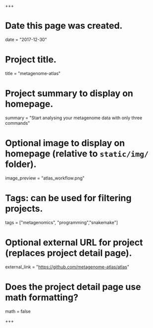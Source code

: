 +++
# Date this page was created.
date = "2017-12-30"

# Project title.
title = "metagenome-atlas"

# Project summary to display on homepage.
summary = "Start analysing your metagenome data with only three commands"

# Optional image to display on homepage (relative to `static/img/` folder).
image_preview = "atlas_workflow.png"

# Tags: can be used for filtering projects.
tags = ["metagenomics", "programming","snakemake"]

# Optional external URL for project (replaces project detail page).
external_link = "https://github.com/metagenome-atlas/atlas"

# Does the project detail page use math formatting?
math = false

+++

